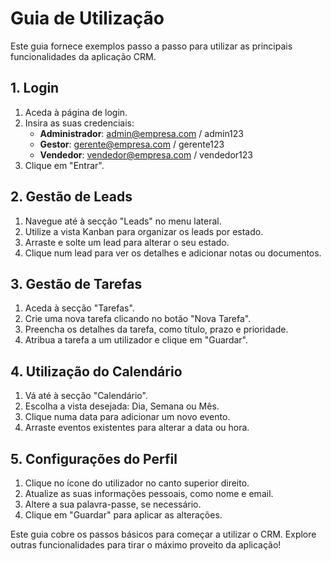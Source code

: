 # Guia de Utilização

Este guia fornece exemplos passo a passo para utilizar as principais funcionalidades da aplicação CRM.

## 1. Login

1. Aceda à página de login.
2. Insira as suas credenciais:
   - **Administrador**: admin@empresa.com / admin123
   - **Gestor**: gerente@empresa.com / gerente123
   - **Vendedor**: vendedor@empresa.com / vendedor123
3. Clique em "Entrar".

## 2. Gestão de Leads

1. Navegue até à secção "Leads" no menu lateral.
2. Utilize a vista Kanban para organizar os leads por estado.
3. Arraste e solte um lead para alterar o seu estado.
4. Clique num lead para ver os detalhes e adicionar notas ou documentos.

## 3. Gestão de Tarefas

1. Aceda à secção "Tarefas".
2. Crie uma nova tarefa clicando no botão "Nova Tarefa".
3. Preencha os detalhes da tarefa, como título, prazo e prioridade.
4. Atribua a tarefa a um utilizador e clique em "Guardar".

## 4. Utilização do Calendário

1. Vá até à secção "Calendário".
2. Escolha a vista desejada: Dia, Semana ou Mês.
3. Clique numa data para adicionar um novo evento.
4. Arraste eventos existentes para alterar a data ou hora.

## 5. Configurações do Perfil

1. Clique no ícone do utilizador no canto superior direito.
2. Atualize as suas informações pessoais, como nome e email.
3. Altere a sua palavra-passe, se necessário.
4. Clique em "Guardar" para aplicar as alterações.

Este guia cobre os passos básicos para começar a utilizar o CRM. Explore outras funcionalidades para tirar o máximo proveito da aplicação!
